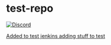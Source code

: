 # test-repo

<a href="https://ardupilot.org/discord"><img src="https://img.shields.io/discord/674039678562861068.svg" alt="Discord">

Added to test jenkins
adding stuff to test
